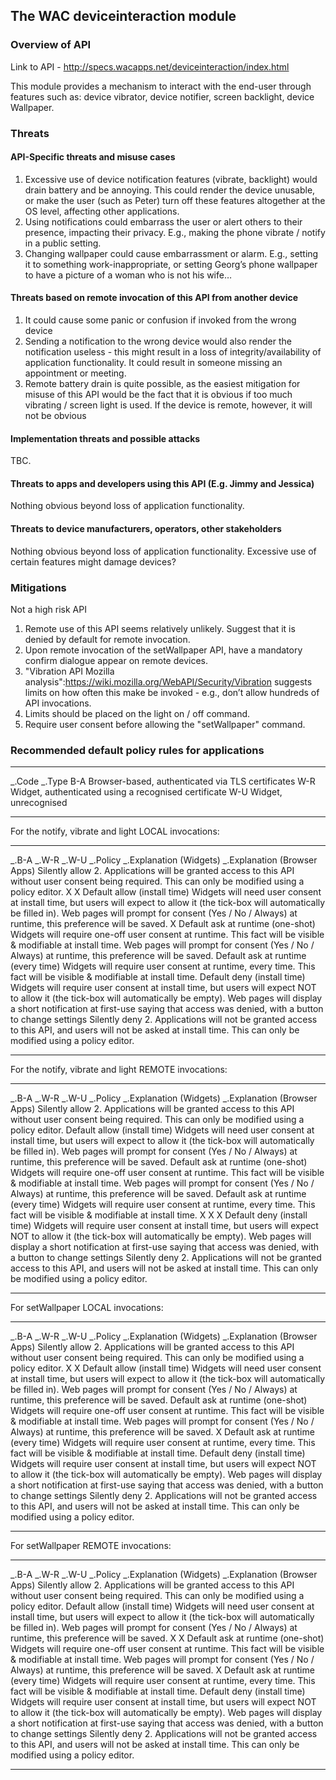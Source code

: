 The WAC deviceinteraction module
--------------------------------

### Overview of API

Link to API - http://specs.wacapps.net/deviceinteraction/index.html

This module provides a mechanism to interact with the end-user through features such as: device vibrator, device notifier, screen backlight, device Wallpaper.

### Threats

#### API-Specific threats and misuse cases

1.  Excessive use of device notification features (vibrate, backlight) would drain battery and be annoying. This could render the device unusable, or make the user (such as Peter) turn off these features altogether at the OS level, affecting other applications.
2.  Using notifications could embarrass the user or alert others to their presence, impacting their privacy. E.g., making the phone vibrate / notify in a public setting.
3.  Changing wallpaper could cause embarrassment or alarm. E.g., setting it to something work-inappropriate, or setting Georg’s phone wallpaper to have a picture of a woman who is not his wife…

#### Threats based on remote invocation of this API from another device

1.  It could cause some panic or confusion if invoked from the wrong device
2.  Sending a notification to the wrong device would also render the notification useless - this might result in a loss of integrity/availability of application functionality. It could result in someone missing an appointment or meeting.
3.  Remote battery drain is quite possible, as the easiest mitigation for misuse of this API would be the fact that it is obvious if too much vibrating / screen light is used. If the device is remote, however, it will not be obvious

#### Implementation threats and possible attacks

TBC.

#### Threats to apps and developers using this API (E.g. Jimmy and Jessica)

Nothing obvious beyond loss of application functionality.

#### Threats to device manufacturers, operators, other stakeholders

Nothing obvious beyond loss of application functionality. Excessive use of certain features might damage devices?

### Mitigations

Not a high risk API

1.  Remote use of this API seems relatively unlikely. Suggest that it is denied by default for remote invocation.
2.  Upon remote invocation of the setWallpaper API, have a mandatory confirm dialogue appear on remote devices.
3.  "Vibration API Mozilla analysis":https://wiki.mozilla.org/WebAPI/Security/Vibration suggests limits on how often this make be invoked - e.g., don’t allow hundreds of API invocations.
4.  Limits should be placed on the light on / off command.
5.  Require user consent before allowing the "setWallpaper" command.

### Recommended default policy rules for applications

  ------------- ------------------------------------------------------
  _.Code   _.Type
  B-A           Browser-based, authenticated via TLS certificates
  W-R           Widget, authenticated using a recognised certificate
  W-U           Widget, unrecognised
  ------------- ------------------------------------------------------

For the notify, vibrate and light LOCAL invocations:

  ------------ ------------ ------------ ----------------------------------- -------------------------------------------------------------------------------------------------------------------------------------------------------- -------------------------------------------------------------------------------------------------------------------------- -- -- -- -- ------------------------------------- ------------------------------------------------------------------------------------------------------------------------------------------- ------------------------------------------------------------------
  _.B-A   _.W-R   _.W-U   _.Policy                       _.Explanation (Widgets)                                                                                                                             _.Explanation (Browser Apps)                                                                                                      Silently allow                        2. Applications will be granted access to this API without user consent being required. This can only be modified using a policy editor.
  X            X                         Default allow (install time)        Widgets will need user consent at install time, but users will expect to allow it (the tick-box will automatically be filled in).                        Web pages will prompt for consent (Yes / No / Always) at runtime, this preference will be saved.
                            X            Default ask at runtime (one-shot)   Widgets will require one-off user consent at runtime. This fact will be visible & modifiable at install time.                                            Web pages will prompt for consent (Yes / No / Always) at runtime, this preference will be saved.                                       Default ask at runtime (every time)   Widgets will require user consent at runtime, every time. This fact will be visible & modifiable at install time.
                                         Default deny (install time)         Widgets will require user consent at install time, but users will expect NOT to allow it (the tick-box will automatically be empty).                     Web pages will display a short notification at first-use saying that access was denied, with a button to change settings
                                         Silently deny                       2. Applications will not be granted access to this API, and users will not be asked at install time. This can only be modified using a policy editor.
  ------------ ------------ ------------ ----------------------------------- -------------------------------------------------------------------------------------------------------------------------------------------------------- -------------------------------------------------------------------------------------------------------------------------- -- -- -- -- ------------------------------------- ------------------------------------------------------------------------------------------------------------------------------------------- ------------------------------------------------------------------

For the notify, vibrate and light REMOTE invocations:

  ------------ ------------ ------------ ----------------------------------- -------------------------------------------------------------------------------------------------------------------------------------------------------- -------------------------------------------------------------------------------------------------------------------------- -- -- -- -- ------------------------------------- ------------------------------------------------------------------------------------------------------------------------------------------- ------------------------------------------------------------------
  _.B-A   _.W-R   _.W-U   _.Policy                       _.Explanation (Widgets)                                                                                                                             _.Explanation (Browser Apps)                                                                                                      Silently allow                        2. Applications will be granted access to this API without user consent being required. This can only be modified using a policy editor.
                                         Default allow (install time)        Widgets will need user consent at install time, but users will expect to allow it (the tick-box will automatically be filled in).                        Web pages will prompt for consent (Yes / No / Always) at runtime, this preference will be saved.
                                         Default ask at runtime (one-shot)   Widgets will require one-off user consent at runtime. This fact will be visible & modifiable at install time.                                            Web pages will prompt for consent (Yes / No / Always) at runtime, this preference will be saved.                                       Default ask at runtime (every time)   Widgets will require user consent at runtime, every time. This fact will be visible & modifiable at install time.
  X            X            X            Default deny (install time)         Widgets will require user consent at install time, but users will expect NOT to allow it (the tick-box will automatically be empty).                     Web pages will display a short notification at first-use saying that access was denied, with a button to change settings
                                         Silently deny                       2. Applications will not be granted access to this API, and users will not be asked at install time. This can only be modified using a policy editor.
  ------------ ------------ ------------ ----------------------------------- -------------------------------------------------------------------------------------------------------------------------------------------------------- -------------------------------------------------------------------------------------------------------------------------- -- -- -- -- ------------------------------------- ------------------------------------------------------------------------------------------------------------------------------------------- ------------------------------------------------------------------

For setWallpaper LOCAL invocations:

  ------------ ------------ ------------ ----------------------------------- -------------------------------------------------------------------------------------------------------------------------------------------------------- -------------------------------------------------------------------------------------------------------------------------- -- --- -- -- ------------------------------------- ------------------------------------------------------------------------------------------------------------------------------------------- ------------------------------------------------------------------
  _.B-A   _.W-R   _.W-U   _.Policy                       _.Explanation (Widgets)                                                                                                                             _.Explanation (Browser Apps)                                                                                                       Silently allow                        2. Applications will be granted access to this API without user consent being required. This can only be modified using a policy editor.
               X            X            Default allow (install time)        Widgets will need user consent at install time, but users will expect to allow it (the tick-box will automatically be filled in).                        Web pages will prompt for consent (Yes / No / Always) at runtime, this preference will be saved.
                                         Default ask at runtime (one-shot)   Widgets will require one-off user consent at runtime. This fact will be visible & modifiable at install time.                                            Web pages will prompt for consent (Yes / No / Always) at runtime, this preference will be saved.                              X         Default ask at runtime (every time)   Widgets will require user consent at runtime, every time. This fact will be visible & modifiable at install time.
                                         Default deny (install time)         Widgets will require user consent at install time, but users will expect NOT to allow it (the tick-box will automatically be empty).                     Web pages will display a short notification at first-use saying that access was denied, with a button to change settings
                                         Silently deny                       2. Applications will not be granted access to this API, and users will not be asked at install time. This can only be modified using a policy editor.
  ------------ ------------ ------------ ----------------------------------- -------------------------------------------------------------------------------------------------------------------------------------------------------- -------------------------------------------------------------------------------------------------------------------------- -- --- -- -- ------------------------------------- ------------------------------------------------------------------------------------------------------------------------------------------- ------------------------------------------------------------------

For setWallpaper REMOTE invocations:

  ------------ ------------ ------------ ----------------------------------- -------------------------------------------------------------------------------------------------------------------------------------------------------- -------------------------------------------------------------------------------------------------------------------------- -- --- -- -- ------------------------------------- ------------------------------------------------------------------------------------------------------------------------------------------- ------------------------------------------------------------------
  _.B-A   _.W-R   _.W-U   _.Policy                       _.Explanation (Widgets)                                                                                                                             _.Explanation (Browser Apps)                                                                                                       Silently allow                        2. Applications will be granted access to this API without user consent being required. This can only be modified using a policy editor.
                                         Default allow (install time)        Widgets will need user consent at install time, but users will expect to allow it (the tick-box will automatically be filled in).                        Web pages will prompt for consent (Yes / No / Always) at runtime, this preference will be saved.
               X            X            Default ask at runtime (one-shot)   Widgets will require one-off user consent at runtime. This fact will be visible & modifiable at install time.                                            Web pages will prompt for consent (Yes / No / Always) at runtime, this preference will be saved.                              X         Default ask at runtime (every time)   Widgets will require user consent at runtime, every time. This fact will be visible & modifiable at install time.
                                         Default deny (install time)         Widgets will require user consent at install time, but users will expect NOT to allow it (the tick-box will automatically be empty).                     Web pages will display a short notification at first-use saying that access was denied, with a button to change settings
                                         Silently deny                       2. Applications will not be granted access to this API, and users will not be asked at install time. This can only be modified using a policy editor.
  ------------ ------------ ------------ ----------------------------------- -------------------------------------------------------------------------------------------------------------------------------------------------------- -------------------------------------------------------------------------------------------------------------------------- -- --- -- -- ------------------------------------- ------------------------------------------------------------------------------------------------------------------------------------------- ------------------------------------------------------------------


